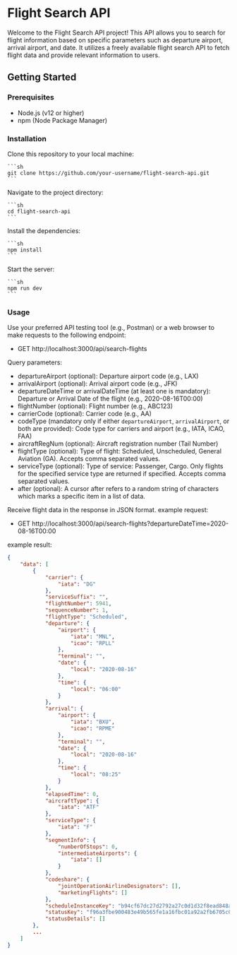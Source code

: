 # Flight Search API

Welcome to the Flight Search API project! This API allows you to search for flight information based on specific parameters such as departure airport, arrival airport, and date. It utilizes a freely available flight search API to fetch flight data and provide relevant information to users.

## Getting Started

### Prerequisites

- Node.js (v12 or higher)
- npm (Node Package Manager)

### Installation

Clone this repository to your local machine:

    ```sh
    git clone https://github.com/your-username/flight-search-api.git
    ```

Navigate to the project directory:

    ```sh
    cd flight-search-api
    ```

Install the dependencies:

    ```sh
    npm install
    ```

Start the server:

    ```sh
    npm run dev
    ```

### Usage

Use your preferred API testing tool (e.g., Postman) or a web browser to make requests to the following endpoint:

- GET http://localhost:3000/api/search-flights

Query parameters:

- departureAirport (optional): Departure airport code (e.g., LAX)
- arrivalAirport (optional): Arrival airport code (e.g., JFK)
- departureDateTime or arrivalDateTime (at least one is mandatory): Departure or Arrival Date of the flight (e.g., 2020-08-16T00:00)
- flightNumber (optional): Flight number (e.g., ABC123)
- carrierCode (optional): Carrier code (e.g., AA)
- codeType (mandatory only if either `departureAirport`, `arrivalAirport`, or both are provided): Code type for carriers and airport (e.g., IATA, ICAO, FAA)
- aircraftRegNum (optional): Aircraft registration number (Tail Number)
- flightType (optional): Type of flight: Scheduled, Unscheduled, General Aviation (GA). Accepts comma separated values.
- serviceType (optional): Type of service: Passenger, Cargo. Only flights for the specified service type are returned if specified. Accepts comma separated values.
- after (optional): A cursor after refers to a random string of characters which marks a specific item in a list of data.

Receive flight data in the response in JSON format.
example request:
- GET http://localhost:3000/api/search-flights?departureDateTime=2020-08-16T00:00

example result:
```json
{
    "data": [
        {
            "carrier": {
                "iata": "DG"
            },
            "serviceSuffix": "",
            "flightNumber": 5941,
            "sequenceNumber": 1,
            "flightType": "Scheduled",
            "departure": {
                "airport": {
                    "iata": "MNL",
                    "icao": "RPLL"
                },
                "terminal": "",
                "date": {
                    "local": "2020-08-16"
                },
                "time": {
                    "local": "06:00"
                }
            },
            "arrival": {
                "airport": {
                    "iata": "BXU",
                    "icao": "RPME"
                },
                "terminal": "",
                "date": {
                    "local": "2020-08-16"
                },
                "time": {
                    "local": "08:25"
                }
            },
            "elapsedTime": 0,
            "aircraftType": {
                "iata": "ATF"
            },
            "serviceType": {
                "iata": "F"
            },
            "segmentInfo": {
                "numberOfStops": 0,
                "intermediateAirports": {
                    "iata": []
                }
            },
            "codeshare": {
                "jointOperationAirlineDesignators": [],
                "marketingFlights": []
            },
            "scheduleInstanceKey": "b94cf67dc27d2792a27c0d1d32f8ead848a7736b9a073a9c5c7d0963106e5cfb",
            "statusKey": "f96a3fbe900483e49b565fe1a16fbc01a92a2fb6705c0f314231ba13fda43d7c",
            "statusDetails": []
        },
        ...
    ]
}
```


